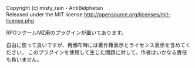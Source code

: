 Copyright (c) misty_rain・AntiBelphetan<br>
Released under the MIT license
http://opensource.org/licenses/mit-license.php

RPGツクールMZ用のプラグインが置いてあります。

自由に使って良いですが、再頒布時には著作権表示とライセンス表示を含めてください。
このプラグインを使用して生じた問題に対して、作者はいかなる責任も負いません。

